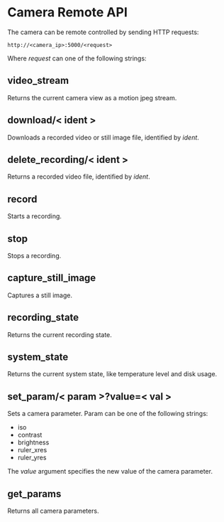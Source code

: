 # Camera Remote API

The camera can be remote controlled by sending HTTP requests:

    http://<camera_ip>:5000/<request>

Where *request* can one of the following strings:

## video_stream

Returns the current camera view as a motion jpeg stream.

## download/< ident >

Downloads a recorded video or still image file, identified by *ident*.

## delete_recording/< ident >

Returns a recorded video file, identified by *ident*.

## record

Starts a recording.

## stop

Stops a recording.

## capture_still_image

Captures a still image.

## recording_state

Returns the current recording state.

## system_state

Returns the current system state, like temperature level and disk usage.

## set_param/< param >?value=< val >

Sets a camera parameter. Param can be one of the following strings:

* iso
* contrast
* brightness
* ruler_xres
* ruler_yres

The *value* argument specifies the new value of the camera parameter.

## get_params

Returns all camera parameters.
